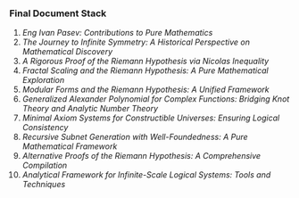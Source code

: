 ### **Final Document Stack**

1. _Eng Ivan Pasev: Contributions to Pure Mathematics_
2. _The Journey to Infinite Symmetry: A Historical Perspective on Mathematical Discovery_
3. _A Rigorous Proof of the Riemann Hypothesis via Nicolas Inequality_
4. _Fractal Scaling and the Riemann Hypothesis: A Pure Mathematical Exploration_
5. _Modular Forms and the Riemann Hypothesis: A Unified Framework_
6. _Generalized Alexander Polynomial for Complex Functions: Bridging Knot Theory and Analytic Number Theory_
7. _Minimal Axiom Systems for Constructible Universes: Ensuring Logical Consistency_
8. _Recursive Subnet Generation with Well-Foundedness: A Pure Mathematical Framework_
9. _Alternative Proofs of the Riemann Hypothesis: A Comprehensive Compilation_
10. _Analytical Framework for Infinite-Scale Logical Systems: Tools and Techniques_